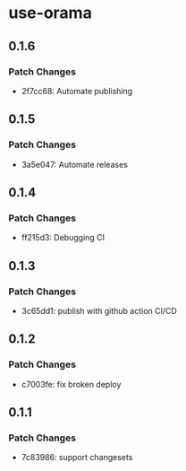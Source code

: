 # use-orama

## 0.1.6

### Patch Changes

- 2f7cc68: Automate publishing

## 0.1.5

### Patch Changes

- 3a5e047: Automate releases

## 0.1.4

### Patch Changes

- ff215d3: Debugging CI

## 0.1.3

### Patch Changes

- 3c65dd1: publish with github action CI/CD

## 0.1.2

### Patch Changes

- c7003fe: fix broken deploy

## 0.1.1

### Patch Changes

- 7c83986: support changesets
